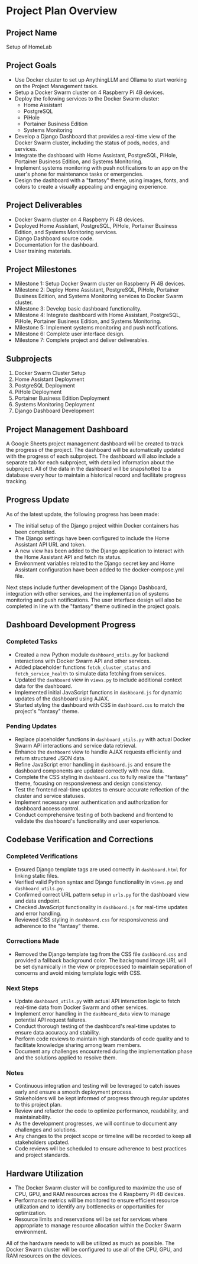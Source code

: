# Project Plan Overview

## Project Name

Setup of HomeLab

## Project Goals

- Use Docker cluster to set up AnythingLLM and Ollama to start working on the Project Management tasks.
- Setup a Docker Swarm cluster on 4 Raspberry Pi 4B devices.
- Deploy the following services to the Docker Swarm cluster:
  - Home Assistant
  - PostgreSQL
  - PiHole
  - Portainer Business Edition
  - Systems Monitoring
- Develop a Django Dashboard that provides a real-time view of the Docker Swarm cluster, including the status of pods, nodes, and services.
- Integrate the dashboard with Home Assistant, PostgreSQL, PiHole, Portainer Business Edition, and Systems Monitoring.
- Implement systems monitoring with push notifications to an app on the user's phone for maintenance tasks or emergencies.
- Design the dashboard with a "fantasy" theme, using images, fonts, and colors to create a visually appealing and engaging experience.

## Project Deliverables

- Docker Swarm cluster on 4 Raspberry Pi 4B devices.
- Deployed Home Assistant, PostgreSQL, PiHole, Portainer Business Edition, and Systems Monitoring services.
- Django Dashboard source code.
- Documentation for the dashboard.
- User training materials.

## Project Milestones

- Milestone 1: Setup Docker Swarm cluster on Raspberry Pi 4B devices.
- Milestone 2: Deploy Home Assistant, PostgreSQL, PiHole, Portainer Business Edition, and Systems Monitoring services to Docker Swarm cluster.
- Milestone 3: Develop basic dashboard functionality.
- Milestone 4: Integrate dashboard with Home Assistant, PostgreSQL, PiHole, Portainer Business Edition, and Systems Monitoring.
- Milestone 5: Implement systems monitoring and push notifications.
- Milestone 6: Complete user interface design.
- Milestone 7: Complete project and deliver deliverables.

## Subprojects

1. Docker Swarm Cluster Setup
2. Home Assistant Deployment
3. PostgreSQL Deployment
4. PiHole Deployment
5. Portainer Business Edition Deployment
6. Systems Monitoring Deployment
7. Django Dashboard Development

## Project Management Dashboard

A Google Sheets project management dashboard will be created to track the progress of the project. The dashboard will be automatically updated with the progress of each subproject. The dashboard will also include a separate tab for each subproject, with detailed information about the subproject. All of the data in the dashboard will be snapshotted to a database every hour to maintain a historical record and facilitate progress tracking.

## Progress Update

As of the latest update, the following progress has been made:

- The initial setup of the Django project within Docker containers has been completed.
- The Django settings have been configured to include the Home Assistant API URL and token.
- A new view has been added to the Django application to interact with the Home Assistant API and fetch its status.
- Environment variables related to the Django secret key and Home Assistant configuration have been added to the docker-compose.yml file.

Next steps include further development of the Django Dashboard, integration with other services, and the implementation of systems monitoring and push notifications. The user interface design will also be completed in line with the "fantasy" theme outlined in the project goals.

## Dashboard Development Progress

### Completed Tasks

- Created a new Python module `dashboard_utils.py` for backend interactions with Docker Swarm API and other services.
- Added placeholder functions `fetch_cluster_status` and `fetch_service_health` to simulate data fetching from services.
- Updated the `dashboard` view in `views.py` to include additional context data for the dashboard.
- Implemented initial JavaScript functions in `dashboard.js` for dynamic updates of the dashboard using AJAX.
- Started styling the dashboard with CSS in `dashboard.css` to match the project's "fantasy" theme.

### Pending Updates

- Replace placeholder functions in `dashboard_utils.py` with actual Docker Swarm API interactions and service data retrieval.
- Enhance the `dashboard` view to handle AJAX requests efficiently and return structured JSON data.
- Refine JavaScript error handling in `dashboard.js` and ensure the dashboard components are updated correctly with new data.
- Complete the CSS styling in `dashboard.css` to fully realize the "fantasy" theme, focusing on responsiveness and design consistency.
- Test the frontend real-time updates to ensure accurate reflection of the cluster and service statuses.
- Implement necessary user authentication and authorization for dashboard access control.
- Conduct comprehensive testing of both backend and frontend to validate the dashboard's functionality and user experience.

## Codebase Verification and Corrections

### Completed Verifications

- Ensured Django template tags are used correctly in `dashboard.html` for linking static files.
- Verified valid Python syntax and Django functionality in `views.py` and `dashboard_utils.py`.
- Confirmed correct URL pattern setup in `urls.py` for the dashboard view and data endpoint.
- Checked JavaScript functionality in `dashboard.js` for real-time updates and error handling.
- Reviewed CSS styling in `dashboard.css` for responsiveness and adherence to the "fantasy" theme.

### Corrections Made

- Removed the Django template tag from the CSS file `dashboard.css` and provided a fallback background color. The background image URL will be set dynamically in the view or preprocessed to maintain separation of concerns and avoid mixing template logic with CSS.

### Next Steps

- Update `dashboard_utils.py` with actual API interaction logic to fetch real-time data from Docker Swarm and other services.
- Implement error handling in the `dashboard_data` view to manage potential API request failures.
- Conduct thorough testing of the dashboard's real-time updates to ensure data accuracy and stability.
- Perform code reviews to maintain high standards of code quality and to facilitate knowledge sharing among team members.
- Document any challenges encountered during the implementation phase and the solutions applied to resolve them.

### Notes

- Continuous integration and testing will be leveraged to catch issues early and ensure a smooth deployment process.
- Stakeholders will be kept informed of progress through regular updates to this project plan.
- Review and refactor the code to optimize performance, readability, and maintainability.
- As the development progresses, we will continue to document any challenges and solutions.
- Any changes to the project scope or timeline will be recorded to keep all stakeholders updated.
- Code reviews will be scheduled to ensure adherence to best practices and project standards.

## Hardware Utilization
- The Docker Swarm cluster will be configured to maximize the use of CPU, GPU, and RAM resources across the 4 Raspberry Pi 4B devices.
- Performance metrics will be monitored to ensure efficient resource utilization and to identify any bottlenecks or opportunities for optimization.
- Resource limits and reservations will be set for services where appropriate to manage resource allocation within the Docker Swarm environment.

All of the hardware needs to will be utilized as much as possible. The Docker Swarm cluster will be configured to use all of the CPU, GPU, and RAM resources on the devices.
